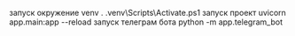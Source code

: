 запуск окружение
    venv . .venv\Scripts\Activate.ps1
запуск проект 
    uvicorn app.main:app --reload
запуск телеграм бота 
    python -m app.telegram_bot   

